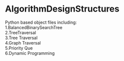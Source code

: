 # AlgorithmDesignStructures

Python based object files including: <br/>
1.BalancedBinarySearchTree <br/>
2.TreeTraversal <br/>
3.Tree Traversal <br/>
4.Graph Traversal <br/>
5.Priority Que <br/>
6.Dynamic Programming <br/>
